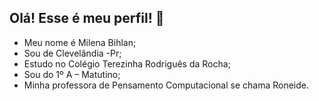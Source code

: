 ## Olá! Esse é meu perfil! 👋

- Meu nome é Milena Bihlan;
- Sou de Clevelândia -Pr;
- Estudo no Colégio Terezinha Rodriguês da Rocha;
- Sou do 1º A – Matutino;
- Minha professora de Pensamento Computacional se chama Roneide.
